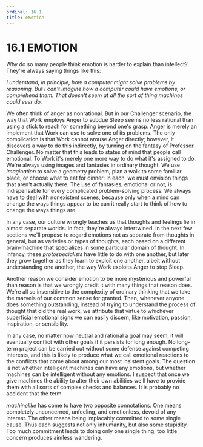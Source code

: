 ```yaml
---
ordinal: 16.1
title: emotion
---
```


# 16.1 EMOTION 

<p>Why do so many people think emotion is harder to explain than intellect? They're always saying things like this:</p>
<p><em>I understand, in principle, how a computer might solve problems by reasoning. But I can't imagine how a computer could have emotions, or comprehend them. That doesn't seem at all the sort of thing machines could ever do.</em></p>
<p>We often think of anger as nonrational. But in our Challenger scenario, the way that Work employs Anger to subdue Sleep seems no less rational than using a stick to reach for something beyond one's grasp. Anger is merely an implement that Work can use to solve one of its problems. The only complication is that Work cannot arouse Anger directly; however, it discovers a way to do this indirectly, by turning on the fantasy of Professor Challenger. No matter that this leads to states of mind that people call emotional. To Work it's merely one more way to do what it's assigned to do. We're always using images and fantasies in ordinary thought. We use <em>imagination</em> to solve a geometry problem, plan a walk to some familiar place, or choose what to eat for dinner: in each, we must envision things that aren't actually there. The use of fantasies, emotional or not, is indispensable for every complicated problem-solving process. We always have to deal with nonexistent scenes, because only when a mind can change the ways things appear to be can it really start to think of how to change the ways things are.</p>
<p>In any case, our culture wrongly teaches us that thoughts and feelings lie in almost separate worlds. In fact, they're always intertwined. In the next few sections we'll propose to regard emotions not as separate from thoughts in general, but as varieties or types of thoughts, each based on a different brain-machine that specializes in some particular domain of thought. In infancy, these <em>protospecialists</em> have little to do with one another, but later they grow together as they learn to exploit one another, albeit without understanding one another, the way Work exploits Anger to stop Sleep.</p>
<p>Another reason we consider emotion to be more mysterious and powerful than reason is that we wrongly credit it with many things that reason does. We're all so insensitive to the complexity of ordinary thinking that we take the marvels of our common sense for granted. Then, whenever anyone does something outstanding, instead of trying to understand the process of thought that did the real work, we attribute that virtue to whichever superficial emotional signs we can easily discern, like motivation, passion, inspiration, or sensibility.</p>
<p>In any case, no matter how neutral and rational a goal may seem, it will eventually conflict with other goals if it persists for long enough. No long-term project can be carried out without some defense against competing interests, and this is likely to produce what we call emotional reactions to the conflicts that come about among our most insistent goals. The question is not whether intelligent machines can have any emotions, but whether machines can be intelligent without any emotions. I suspect that once we give machines the ability to alter their own abilities we'll have to provide them with all sorts of complex checks and balances. It is probably no accident that the term</p>
<p><em>machinelike</em> has come to have two opposite connotations. One means completely unconcerned, unfeeling, and emotionless, devoid of any interest. The other means being implacably committed to some single cause. Thus each suggests not only inhumanity, but also some stupidity. Too much commitment leads to doing only one single thing; too little concern produces aimless wandering.</p>